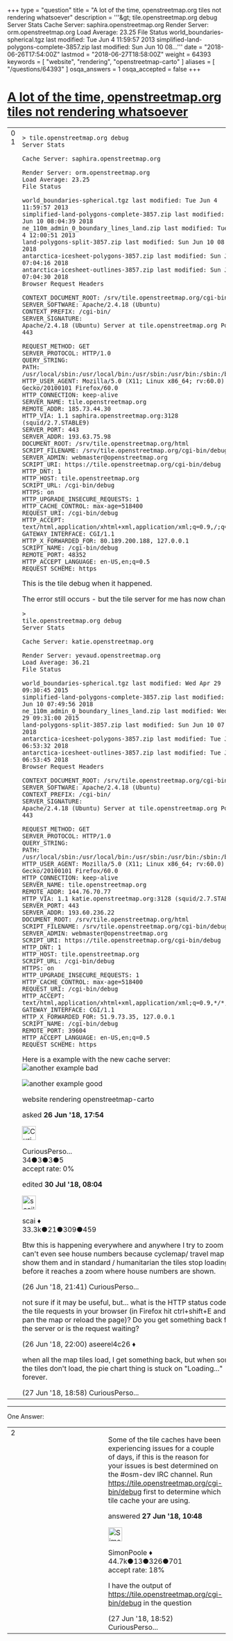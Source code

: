 +++
type = "question"
title = "A lot of the time, openstreetmap.org tiles not rendering whatsoever"
description = '''&amp;gt; tile.openstreetmap.org debug Server Stats  Cache Server: saphira.openstreetmap.org  Render Server: orm.openstreetmap.org Load Average: 23.25 File Status  world_boundaries-spherical.tgz last modified: Tue Jun 4 11:59:57 2013 simplified-land-polygons-complete-3857.zip last modified: Sun Jun 10 08...'''
date = "2018-06-26T17:54:00Z"
lastmod = "2018-06-27T18:58:00Z"
weight = 64393
keywords = [ "website", "rendering", "openstreetmap-carto" ]
aliases = [ "/questions/64393" ]
osqa_answers = 1
osqa_accepted = false
+++

<div class="headNormal">

# [A lot of the time, openstreetmap.org tiles not rendering whatsoever](/questions/64393/a-lot-of-the-time-openstreetmaporg-tiles-not-rendering-whatsoever)

</div>

<div id="main-body">

<div id="askform">

<table id="question-table" style="width:100%;">
<colgroup>
<col style="width: 50%" />
<col style="width: 50%" />
</colgroup>
<tbody>
<tr>
<td style="width: 30px; vertical-align: top"><div class="vote-buttons">
<span id="post-64393-upvote" class="ajax-command post-vote up" rel="nofollow" title="I like this post (click again to cancel)"> </span>
<div id="post-64393-score" class="post-score" title="current number of votes">
0
</div>
<span id="post-64393-downvote" class="ajax-command post-vote down" rel="nofollow" title="I dont like this post (click again to cancel)"> </span> <span id="favorite-mark" class="ajax-command favorite-mark" rel="nofollow" title="mark/unmark this question as favorite (click again to cancel)"> </span>
<div id="favorite-count" class="favorite-count">
1
</div>
</div></td>
<td><div id="item-right">
<div class="question-body">
<pre><code>&gt; tile.openstreetmap.org debug
Server Stats
&#10;Cache Server: saphira.openstreetmap.org
&#10;Render Server: orm.openstreetmap.org
Load Average: 23.25
File Status
&#10;world_boundaries-spherical.tgz last modified: Tue Jun 4 11:59:57 2013
simplified-land-polygons-complete-3857.zip last modified: Sun Jun 10 08:04:39 2018
ne_110m_admin_0_boundary_lines_land.zip last modified: Tue Jun 4 12:00:51 2013
land-polygons-split-3857.zip last modified: Sun Jun 10 08:05:13 2018
antarctica-icesheet-polygons-3857.zip last modified: Sun Jun 24 07:04:16 2018
antarctica-icesheet-outlines-3857.zip last modified: Sun Jun 24 07:04:30 2018
Browser Request Headers
&#10;CONTEXT_DOCUMENT_ROOT: /srv/tile.openstreetmap.org/cgi-bin/
SERVER_SOFTWARE: Apache/2.4.18 (Ubuntu)
CONTEXT_PREFIX: /cgi-bin/
SERVER_SIGNATURE:
Apache/2.4.18 (Ubuntu) Server at tile.openstreetmap.org Port 443
&#10;REQUEST_METHOD: GET
SERVER_PROTOCOL: HTTP/1.0
QUERY_STRING:
PATH: /usr/local/sbin:/usr/local/bin:/usr/sbin:/usr/bin:/sbin:/bin
HTTP_USER_AGENT: Mozilla/5.0 (X11; Linux x86_64; rv:60.0) Gecko/20100101 Firefox/60.0
HTTP_CONNECTION: keep-alive
SERVER_NAME: tile.openstreetmap.org
REMOTE_ADDR: 185.73.44.30
HTTP_VIA: 1.1 saphira.openstreetmap.org:3128 (squid/2.7.STABLE9)
SERVER_PORT: 443
SERVER_ADDR: 193.63.75.98
DOCUMENT_ROOT: /srv/tile.openstreetmap.org/html
SCRIPT_FILENAME: /srv/tile.openstreetmap.org/cgi-bin/debug
SERVER_ADMIN: webmaster@openstreetmap.org
SCRIPT_URI: https://tile.openstreetmap.org/cgi-bin/debug
HTTP_DNT: 1
HTTP_HOST: tile.openstreetmap.org
SCRIPT_URL: /cgi-bin/debug
HTTPS: on
HTTP_UPGRADE_INSECURE_REQUESTS: 1
HTTP_CACHE_CONTROL: max-age=518400
REQUEST_URI: /cgi-bin/debug
HTTP_ACCEPT: text/html,application/xhtml+xml,application/xml;q=0.9,/;q=0.8
GATEWAY_INTERFACE: CGI/1.1
HTTP_X_FORWARDED_FOR: 80.189.200.188, 127.0.0.1
SCRIPT_NAME: /cgi-bin/debug
REMOTE_PORT: 48352
HTTP_ACCEPT_LANGUAGE: en-US,en;q=0.5
REQUEST_SCHEME: https</code></pre>
<p>This is the tile debug when it happened.</p>
<p>The error still occurs - but the tile server for me has now changed:</p>
<pre><code>&gt; 
tile.openstreetmap.org debug
Server Stats
&#10;Cache Server: katie.openstreetmap.org
&#10;Render Server: yevaud.openstreetmap.org
Load Average: 36.21
File Status
&#10;world_boundaries-spherical.tgz last modified: Wed Apr 29 09:30:45 2015
simplified-land-polygons-complete-3857.zip last modified: Sun Jun 10 07:49:56 2018
ne_110m_admin_0_boundary_lines_land.zip last modified: Wed Apr 29 09:31:00 2015
land-polygons-split-3857.zip last modified: Sun Jun 10 07:50:20 2018
antarctica-icesheet-polygons-3857.zip last modified: Tue Jun 26 06:53:32 2018
antarctica-icesheet-outlines-3857.zip last modified: Tue Jun 26 06:53:45 2018
Browser Request Headers
&#10;CONTEXT_DOCUMENT_ROOT: /srv/tile.openstreetmap.org/cgi-bin/
SERVER_SOFTWARE: Apache/2.4.18 (Ubuntu)
CONTEXT_PREFIX: /cgi-bin/
SERVER_SIGNATURE:
Apache/2.4.18 (Ubuntu) Server at tile.openstreetmap.org Port 443
&#10;REQUEST_METHOD: GET
SERVER_PROTOCOL: HTTP/1.0
QUERY_STRING:
PATH: /usr/local/sbin:/usr/local/bin:/usr/sbin:/usr/bin:/sbin:/bin
HTTP_USER_AGENT: Mozilla/5.0 (X11; Linux x86_64; rv:60.0) Gecko/20100101 Firefox/60.0
HTTP_CONNECTION: keep-alive
SERVER_NAME: tile.openstreetmap.org
REMOTE_ADDR: 144.76.70.77
HTTP_VIA: 1.1 katie.openstreetmap.org:3128 (squid/2.7.STABLE9)
SERVER_PORT: 443
SERVER_ADDR: 193.60.236.22
DOCUMENT_ROOT: /srv/tile.openstreetmap.org/html
SCRIPT_FILENAME: /srv/tile.openstreetmap.org/cgi-bin/debug
SERVER_ADMIN: webmaster@openstreetmap.org
SCRIPT_URI: https://tile.openstreetmap.org/cgi-bin/debug
HTTP_DNT: 1
HTTP_HOST: tile.openstreetmap.org
SCRIPT_URL: /cgi-bin/debug
HTTPS: on
HTTP_UPGRADE_INSECURE_REQUESTS: 1
HTTP_CACHE_CONTROL: max-age=518400
REQUEST_URI: /cgi-bin/debug
HTTP_ACCEPT: text/html,application/xhtml+xml,application/xml;q=0.9,*/*;q=0.8
GATEWAY_INTERFACE: CGI/1.1
HTTP_X_FORWARDED_FOR: 51.9.73.35, 127.0.0.1
SCRIPT_NAME: /cgi-bin/debug
REMOTE_PORT: 39604
HTTP_ACCEPT_LANGUAGE: en-US,en;q=0.5
REQUEST_SCHEME: https</code></pre>
<p>Here is a example with the new cache server: <img src="/upfiles/another_bad_layer.png" alt="another example bad" /></p>
<p><img src="/upfiles/another_good_layer.png" alt="another example good" /></p>
</div>
<div id="question-tags" class="tags-container tags">
<span class="post-tag tag-link-website" rel="tag" title="see questions tagged &#39;website&#39;">website</span> <span class="post-tag tag-link-rendering" rel="tag" title="see questions tagged &#39;rendering&#39;">rendering</span> <span class="post-tag tag-link-openstreetmap-carto" rel="tag" title="see questions tagged &#39;openstreetmap-carto&#39;">openstreetmap-carto</span>
</div>
<div id="question-controls" class="post-controls">
&#10;</div>
<div class="post-update-info-container">
<div class="post-update-info post-update-info-user">
<p>asked <strong>26 Jun '18, 17:54</strong></p>
<img src="https://secure.gravatar.com/avatar/99c118410f297395eacc2f8b11510ebd?s=32&amp;d=identicon&amp;r=g" class="gravatar" width="32" height="32" alt="CuriousPerson1234&#39;s gravatar image" />
<p><span>CuriousPerso...</span><br />
<span class="score" title="34 reputation points">34</span><span title="3 badges"><span class="badge1">●</span><span class="badgecount">3</span></span><span title="3 badges"><span class="silver">●</span><span class="badgecount">3</span></span><span title="5 badges"><span class="bronze">●</span><span class="badgecount">5</span></span><br />
<span class="accept_rate" title="Rate of the user&#39;s accepted answers">accept rate:</span> <span title="CuriousPerson1234 has no accepted answers">0%</span></p>
</img>
</div>
<div class="post-update-info post-update-info-edited">
<p><span> edited <strong>30 Jul '18, 08:04</strong> </span></p>
<img src="https://secure.gravatar.com/avatar/52d3234f3be58156770e8a91d575bfbd?s=32&amp;d=identicon&amp;r=g" class="gravatar" width="32" height="32" alt="scai&#39;s gravatar image" />
<p><span>scai ♦</span><br />
<span class="score" title="33317 reputation points"><span>33.3k</span></span><span title="21 badges"><span class="badge1">●</span><span class="badgecount">21</span></span><span title="309 badges"><span class="silver">●</span><span class="badgecount">309</span></span><span title="459 badges"><span class="bronze">●</span><span class="badgecount">459</span></span></p>
</img>
</div>
</div>
<div id="comments-container-64393" class="comments-container">
<span id="64396"></span>
<div id="comment-64396" class="comment">
<div id="post-64396-score" class="comment-score">
&#10;</div>
<div class="comment-text">
<p>Btw this is happening everywhere and anywhere I try to zoom into. I can't even see house numbers because cyclemap/ travel map don't show them and in standard / humanitarian the tiles stop loading before it reaches a zoom where house numbers are shown.</p>
</div>
<div id="comment-64396-info" class="comment-info">
<span class="comment-age">(26 Jun '18, 21:41)</span> <span class="comment-user userinfo">CuriousPerso...</span>
</div>
</div>
<span id="64397"></span>
<div id="comment-64397" class="comment">
<div id="post-64397-score" class="comment-score">
&#10;</div>
<div class="comment-text">
<p>not sure if it may be useful, but... what is the HTTP status code of the tile requests in your browser (in Firefox hit ctrl+shift+E and then pan the map or reload the page)? Do you get something back from the server or is the request waiting?</p>
</div>
<div id="comment-64397-info" class="comment-info">
<span class="comment-age">(26 Jun '18, 22:00)</span> <span class="comment-user userinfo">aseerel4c26 ♦</span>
</div>
</div>
<span id="64415"></span>
<div id="comment-64415" class="comment">
<div id="post-64415-score" class="comment-score">
&#10;</div>
<div class="comment-text">
<p>when all the map tiles load, I get something back, but when some of the tiles don't load, the pie chart thing is stuck on "Loading..." forever.</p>
</div>
<div id="comment-64415-info" class="comment-info">
<span class="comment-age">(27 Jun '18, 18:58)</span> <span class="comment-user userinfo">CuriousPerso...</span>
</div>
</div>
</div>
<div id="comment-tools-64393" class="comment-tools">
&#10;</div>
<div class="clear">
&#10;</div>
<div id="comment-64393-form-container" class="comment-form-container">
&#10;</div>
<div class="clear">
&#10;</div>
</div></td>
</tr>
</tbody>
</table>

------------------------------------------------------------------------

<div class="tabBar">

<span id="sort-top"></span>

<div class="headQuestions">

One Answer:

</div>

</div>

<span id="64402"></span>

<div id="answer-container-64402" class="answer">

<table style="width:100%;">
<colgroup>
<col style="width: 50%" />
<col style="width: 50%" />
</colgroup>
<tbody>
<tr>
<td style="width: 30px; vertical-align: top"><div class="vote-buttons">
<span id="post-64402-upvote" class="ajax-command post-vote up" rel="nofollow" title="I like this post (click again to cancel)"> </span>
<div id="post-64402-score" class="post-score" title="current number of votes">
2
</div>
<span id="post-64402-downvote" class="ajax-command post-vote down" rel="nofollow" title="I dont like this post (click again to cancel)"> </span>
</div></td>
<td><div class="item-right">
<div class="answer-body">
<p>Some of the tile caches have been experiencing issues for a couple of days, if this is the reason for your issues is best determined on the #osm-dev IRC channel. Run <a href="https://tile.openstreetmap.org/cgi-bin/debug">https://tile.openstreetmap.org/cgi-bin/debug</a> first to determine which tile cache your are using.</p>
</div>
<div class="answer-controls post-controls">
&#10;</div>
<div class="post-update-info-container">
<div class="post-update-info post-update-info-user">
<p>answered <strong>27 Jun '18, 10:48</strong></p>
<img src="https://secure.gravatar.com/avatar/ad2513d6f8e3d709d576ace900c12fa5?s=32&amp;d=identicon&amp;r=g" class="gravatar" width="32" height="32" alt="SimonPoole&#39;s gravatar image" />
<p><span>SimonPoole ♦</span><br />
<span class="score" title="44667 reputation points"><span>44.7k</span></span><span title="13 badges"><span class="badge1">●</span><span class="badgecount">13</span></span><span title="326 badges"><span class="silver">●</span><span class="badgecount">326</span></span><span title="701 badges"><span class="bronze">●</span><span class="badgecount">701</span></span><br />
<span class="accept_rate" title="Rate of the user&#39;s accepted answers">accept rate:</span> <span title="SimonPoole has 209 accepted answers">18%</span></p>
</div>
</div>
<div id="comments-container-64402" class="comments-container">
<span id="64414"></span>
<div id="comment-64414" class="comment">
<div id="post-64414-score" class="comment-score">
&#10;</div>
<div class="comment-text">
<p>I have the output of <a href="https://tile.openstreetmap.org/cgi-bin/debug">https://tile.openstreetmap.org/cgi-bin/debug</a> in the question</p>
</div>
<div id="comment-64414-info" class="comment-info">
<span class="comment-age">(27 Jun '18, 18:52)</span> <span class="comment-user userinfo">CuriousPerso...</span>
</div>
</div>
</div>
<div id="comment-tools-64402" class="comment-tools">
&#10;</div>
<div class="clear">
&#10;</div>
<div id="comment-64402-form-container" class="comment-form-container">
&#10;</div>
<div class="clear">
&#10;</div>
</div></td>
</tr>
</tbody>
</table>

</div>

<div class="paginator-container-left">

</div>

</div>

</div>

